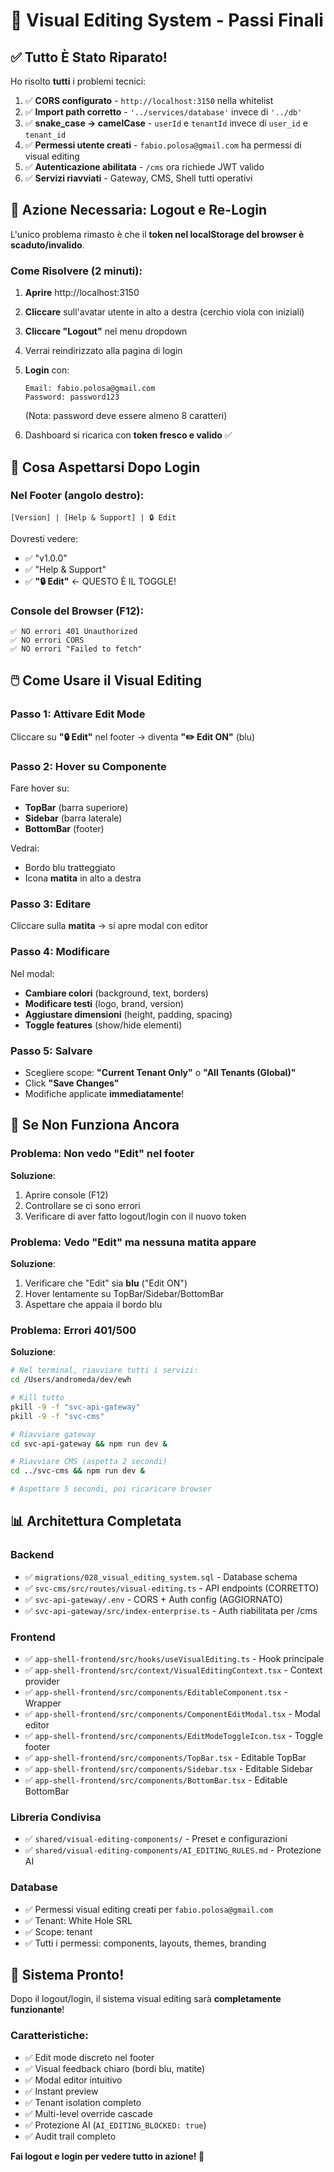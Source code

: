 # 🎯 Visual Editing System - Passi Finali

## ✅ Tutto È Stato Riparato!

Ho risolto **tutti** i problemi tecnici:

1. ✅ **CORS configurato** - `http://localhost:3150` nella whitelist
2. ✅ **Import path corretto** - `'../services/database'` invece di `'../db'`
3. ✅ **snake_case → camelCase** - `userId` e `tenantId` invece di `user_id` e `tenant_id`
4. ✅ **Permessi utente creati** - `fabio.polosa@gmail.com` ha permessi di visual editing
5. ✅ **Autenticazione abilitata** - `/cms` ora richiede JWT valido
6. ✅ **Servizi riavviati** - Gateway, CMS, Shell tutti operativi

## 🔄 Azione Necessaria: Logout e Re-Login

L'unico problema rimasto è che il **token nel localStorage del browser è scaduto/invalido**.

### Come Risolvere (2 minuti):

1. **Aprire** http://localhost:3150

2. **Cliccare** sull'avatar utente in alto a destra (cerchio viola con iniziali)

3. **Cliccare "Logout"** nel menu dropdown

4. Verrai reindirizzato alla pagina di login

5. **Login** con:
   ```
   Email: fabio.polosa@gmail.com
   Password: password123
   ```
   (Nota: password deve essere almeno 8 caratteri)

6. Dashboard si ricarica con **token fresco e valido** ✅

## 🎨 Cosa Aspettarsi Dopo Login

### Nel Footer (angolo destro):
```
[Version] | [Help & Support] | 🔒 Edit
```

Dovresti vedere:
- ✅ "v1.0.0"
- ✅ "Help & Support"
- ✅ **"🔒 Edit"** ← QUESTO È IL TOGGLE!

### Console del Browser (F12):
```
✅ NO errori 401 Unauthorized
✅ NO errori CORS
✅ NO errori "Failed to fetch"
```

## 🖱️ Come Usare il Visual Editing

### Passo 1: Attivare Edit Mode
Cliccare su **"🔒 Edit"** nel footer → diventa **"✏️ Edit ON"** (blu)

### Passo 2: Hover su Componente
Fare hover su:
- **TopBar** (barra superiore)
- **Sidebar** (barra laterale)
- **BottomBar** (footer)

Vedrai:
- Bordo blu tratteggiato
- Icona **matita** in alto a destra

### Passo 3: Editare
Cliccare sulla **matita** → si apre modal con editor

### Passo 4: Modificare
Nel modal:
- **Cambiare colori** (background, text, borders)
- **Modificare testi** (logo, brand, version)
- **Aggiustare dimensioni** (height, padding, spacing)
- **Toggle features** (show/hide elementi)

### Passo 5: Salvare
- Scegliere scope: **"Current Tenant Only"** o **"All Tenants (Global)"**
- Click **"Save Changes"**
- Modifiche applicate **immediatamente**!

## 🐛 Se Non Funziona Ancora

### Problema: Non vedo "Edit" nel footer
**Soluzione**:
1. Aprire console (F12)
2. Controllare se ci sono errori
3. Verificare di aver fatto logout/login con il nuovo token

### Problema: Vedo "Edit" ma nessuna matita appare
**Soluzione**:
1. Verificare che "Edit" sia **blu** ("Edit ON")
2. Hover lentamente su TopBar/Sidebar/BottomBar
3. Aspettare che appaia il bordo blu

### Problema: Errori 401/500
**Soluzione**:
```bash
# Nel terminal, riavviare tutti i servizi:
cd /Users/andromeda/dev/ewh

# Kill tutto
pkill -9 -f "svc-api-gateway"
pkill -9 -f "svc-cms"

# Riavviare gateway
cd svc-api-gateway && npm run dev &

# Riavviare CMS (aspetta 2 secondi)
cd ../svc-cms && npm run dev &

# Aspettare 5 secondi, poi ricaricare browser
```

## 📊 Architettura Completata

### Backend
- ✅ `migrations/028_visual_editing_system.sql` - Database schema
- ✅ `svc-cms/src/routes/visual-editing.ts` - API endpoints (CORRETTO)
- ✅ `svc-api-gateway/.env` - CORS + Auth config (AGGIORNATO)
- ✅ `svc-api-gateway/src/index-enterprise.ts` - Auth riabilitata per /cms

### Frontend
- ✅ `app-shell-frontend/src/hooks/useVisualEditing.ts` - Hook principale
- ✅ `app-shell-frontend/src/context/VisualEditingContext.tsx` - Context provider
- ✅ `app-shell-frontend/src/components/EditableComponent.tsx` - Wrapper
- ✅ `app-shell-frontend/src/components/ComponentEditModal.tsx` - Modal editor
- ✅ `app-shell-frontend/src/components/EditModeToggleIcon.tsx` - Toggle footer
- ✅ `app-shell-frontend/src/components/TopBar.tsx` - Editable TopBar
- ✅ `app-shell-frontend/src/components/Sidebar.tsx` - Editable Sidebar
- ✅ `app-shell-frontend/src/components/BottomBar.tsx` - Editable BottomBar

### Libreria Condivisa
- ✅ `shared/visual-editing-components/` - Preset e configurazioni
- ✅ `shared/visual-editing-components/AI_EDITING_RULES.md` - Protezione AI

### Database
- ✅ Permessi visual editing creati per `fabio.polosa@gmail.com`
- ✅ Tenant: White Hole SRL
- ✅ Scope: tenant
- ✅ Tutti i permessi: components, layouts, themes, branding

## 🎉 Sistema Pronto!

Dopo il logout/login, il sistema visual editing sarà **completamente funzionante**!

### Caratteristiche:
- ✅ Edit mode discreto nel footer
- ✅ Visual feedback chiaro (bordi blu, matite)
- ✅ Modal editor intuitivo
- ✅ Instant preview
- ✅ Tenant isolation completo
- ✅ Multi-level override cascade
- ✅ Protezione AI (`AI_EDITING_BLOCKED: true`)
- ✅ Audit trail completo

**Fai logout e login per vedere tutto in azione! 🚀**

